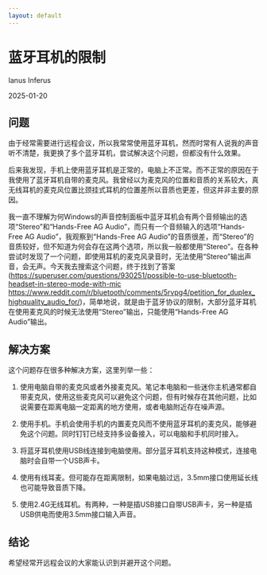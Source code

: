```yaml
---
layout: default
---
```


# 蓝牙耳机的限制

Ianus Inferus

2025-01-20

## 问题

由于经常需要进行远程会议，所以我常常使用蓝牙耳机，然而时常有人说我的声音听不清楚，我更换了多个蓝牙耳机，尝试解决这个问题，但都没有什么效果。

后来我发现，手机上使用蓝牙耳机是正常的，电脑上不正常。而不正常的原因在于我使用了蓝牙耳机自带的麦克风。我曾经以为麦克风的位置和音质的关系较大，真无线耳机的麦克风位置比颈挂式耳机的位置差所以音质也更差，但这并非主要的原因。

我一直不理解为何Windows的声音控制面板中蓝牙耳机会有两个音频输出的选项“Stereo”和“Hands-Free AG Audio”，而只有一个音频输入的选项“Hands-Free AG Audio”，我观察到“Hands-Free AG Audio”的音质很差，而“Stereo”的音质较好，但不知道为何会存在这两个选项，所以我一般都使用“Stereo”。在各种尝试时发现了一个问题，即使用耳机的麦克风录音时，无法使用“Stereo”输出声音，会无声。今天我去搜索这个问题，终于找到了答案(https://superuser.com/questions/930251/possible-to-use-bluetooth-headset-in-stereo-mode-with-mic https://www.reddit.com/r/bluetooth/comments/5rvpg4/petition_for_duplex_highquality_audio_for/)，简单地说，就是由于蓝牙协议的限制，大部分蓝牙耳机在使用麦克风的时候无法使用“Stereo”输出，只能使用“Hands-Free AG Audio”输出。

## 解决方案

这个问题存在很多种解决方案，这里列举一些：

1. 使用电脑自带的麦克风或者外接麦克风。笔记本电脑和一些迷你主机通常都自带麦克风，使用这些麦克风可以避免这个问题，但有时候存在其他问题，比如说需要在距离电脑一定距离的地方使用，或者电脑附近存在噪声源。

2. 使用手机。手机会使用手机的内置麦克风而不使用蓝牙耳机的麦克风，能够避免这个问题。同时钉钉已经支持多设备接入，可以电脑和手机同时接入。

3. 将蓝牙耳机使用USB线连接到电脑使用。部分蓝牙耳机支持这种模式，连接电脑时会自带一个USB声卡。

4. 使用有线耳麦。但可能存在距离限制，如果电脑过远，3.5mm接口使用延长线也可能导致音质下降。

5. 使用2.4G无线耳机。有两种，一种是插USB接口自带USB声卡，另一种是插USB供电而使用3.5mm接口输入声音。

## 结论

希望经常开远程会议的大家能认识到并避开这个问题。
